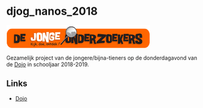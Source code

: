 # djog_nanos_2018

![Logo van De Jonge Onderzoekers Groningen](plaatjes/djog.png)

Gezamelijk project van de jongere/bijna-tieners 
op de donderdagavond van de [Dojo](https://github.com/richelbilderbeek/Dojo) in schooljaar 2018-2019.

## Links

 * [Dojo](https://github.com/richelbilderbeek/Dojo)
